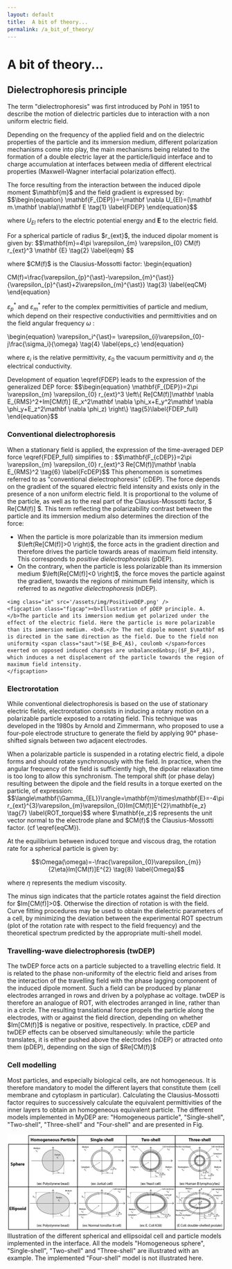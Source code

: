 ```yaml
---
layout: default
title:  A bit of theory...
permalink: /a_bit_of_theory/
---
```

<h1> A bit of theory... </h1>

<h2> Dielectrophoresis principle </h2>

<p class="retrait">
The term "dielectrophoresis" was first introduced by Pohl in 1951 to describe the motion of dielectric particles due to interaction with a non uniform electric field. </p>
<p class="retrait">Depending on the frequency of the applied field and on the dielectric properties of the particle and its immersion medium, different polarization mechanisms come into play, the main mechanisms being related to the formation of a double electric layer at the particle/liquid interface and to charge accumulation at interfaces between media of different electrical properties (Maxwell-Wagner interfacial polarization effect).
</p>

<p> The force resulting from the interaction between the induced dipole moment $\mathbf{m}$ and the field gradient is expressed by: $$\begin{equation} 
    \mathbf{F_{DEP}}=-\mathbf \nabla U_{El}=(\mathbf m.\mathbf \nabla)\mathbf E 
    \tag{1}
    \label{FDEP}
\end{equation}$$ 
    
where $U_{El}$ refers to the electric potential energy and $\mathbf E$ to the electric field.</p>

<p>For a spherical particle of radius $r_{ext}$, the induced dipolar moment is given by:
$$\mathbf{m}=4\pi \varepsilon_{m} \varepsilon_{0} CM(f) r_{ext}^3 \mathbf {E}     
    \tag{2}
    \label{eqm}
    $$</p>

<p>where $CM(f)$ is the Clausius-Mossotti factor:
\begin{equation}

CM(f)=\frac{\varepsilon_{p}^{\ast}-\varepsilon_{m}^{\ast}}{\varepsilon_{p}^{\ast}+2\varepsilon_{m}^{\ast}}
    \tag{3}
    \label{eqCM}
\end{equation}

$\varepsilon_{p}^{\ast}$ and $\varepsilon_{m}^{\ast}$ refer to the complex permittivities of particle and medium, which depend on their respective conductivities and permittivities and on the field angular frequency $\omega$ :

\begin{equation}
\varepsilon_i^{\ast}= \varepsilon_{i}\varepsilon_{0}-j\frac{\sigma_i}{\omega}
\tag{4}
\label{eps_c}
\end{equation}</p>

where $\varepsilon_{i}$ is the relative permittivity, $\varepsilon_{0}$ the vacuum permittivity and $\sigma_i$ the electrical conductivity.

<p> Development of equation \eqref{FDEP} leads to the expression of the generalized DEP force:
$$\begin{equation} 
    \mathbf{F_{DEP}}=2\pi \varepsilon_{m} \varepsilon_{0} r_{ext}^3 \left\{ Re[CM(f)]\mathbf \nabla E_{RMS}^2+Im[CM(f)] (E_x^2\mathbf \nabla \phi_x+E_y^2\mathbf \nabla \phi_y+E_z^2\mathbf \nabla \phi_z) \right\} 
    \tag{5}\label{FDEP_full}
\end{equation}$$ </p>

<h3> Conventional dielectrophoresis </h3>

<p class="retrait">When a stationary field is applied, the expression of the time-averaged DEP force \eqref{FDEP_full} simplifies to :
$$\mathbf{F_{cDEP}}=2\pi \varepsilon_{m} \varepsilon_{0} r_{ext}^3 Re[CM(f)]\mathbf \nabla E_{RMS}^2 
    \tag{6}
\label{FcDEP}$$
This phenomenon is sometimes referred to as "conventional dielectrophoresis" (cDEP). The force depends on the gradient of the squared electric field intensity and exists only in the presence of a non uniform electric field. It is proportional to the volume of the particle, as well as to the real part of the Clausius-Mossotti factor, $ Re[CM(f)] $. This term reflecting the polarizability contrast between the particle and its immersion medium also determines the direction of the force:
<ul>
<li>When the particle is more polarizable than its immersion medium $\left(Re[CM(f)]>0 \right)$, the force acts in the gradient direction and therefore drives the particle towards areas of maximum field intensity. This corresponds to <i>positive dielectrophoresis</i> (pDEP).</li>
<li>On the contrary, when the particle is less polarizable than its immersion medium $\left(Re[CM(f)]<0 \right)$, the force moves the particle against the gradient, towards the regions of minimum field intensity, which is referred to as <i>negative dielectrophoresis</i> (nDEP).</li>
</ul>
</p>

<div class="DIVimage">

    <img class="im" src='/assets/img/PositiveDEP.png' />
    <figcaption class="figcap"><b>Illustration of pDEP principle. A. </b>The particle and its immersion medium get polarized under the effect of the electric field. Here the particle is more polarizable than its immersion medium. <b>B.</b> The net dipole moment $\mathbf m$ is directed in the same direction as the field. Due to the field non uniformity <span class="saut">($E_B>E_A$), coulomb </span>forces exerted on opposed induced charges are unbalanced&nbsp;($F_B>F_A$), which induces a net displacement of the particle towards the region of maximum field intensity.
    </figcaption>
</div>


<h3> Electrorotation </h3>
<p class="retrait"> While conventional dielectrophoresis is based on the use of stationary electric fields, electrorotation consists in inducing a rotary motion on a polarizable particle exposed to a rotating field. This technique was developed in the 1980s by Arnold and Zimmermann, who proposed to use a four-pole electrode structure to generate the field by applying 90° phase-shifted signals between two adjacent electrodes.</p>

<p> When a polarizable particle is suspended in a rotating electric field, a dipole forms and should rotate synchronously with the field. In practice, when the angular frequency of the field is sufficiently high, the dipolar relaxation time is too long to allow this synchronism. The temporal shift (or phase delay) resulting between the dipole and the field results in a torque exerted on the particle, of expression:
    $$\langle\mathbf{\Gamma_{EL}}\rangle=\mathbf{m}\times\mathbf{E}=-4\pi r_{ext}^{3}\varepsilon_{m}\varepsilon_{0}Im[CM(f)]E^{2}\mathbf{e_z}     
    \tag{7}
\label{ROT_torque}$$
where $\mathbf{e_z}$ represents the unit vector normal to the electrode plane and $CM(f)$ the Clausius-Mossotti factor. (cf \eqref{eqCM}).</p>

<p> At the equilibrium between induced torque and viscous drag, the rotation rate for a spherical particle is given by: 

$$\Omega(\omega)=-\frac{\varepsilon_{0}\varepsilon_{m}}{2\eta}Im[CM(f)]E^{2}
    \tag{8}
\label{Omega}$$

where $\eta$ represents the medium viscosity.</p>

<p>The minus sign indicates that the particle rotates against the field direction for $Im[CM(f)]>0$. Otherwise the direction of rotation is with the field.
Curve fitting procedures may be used to obtain the dielectric parameters of a cell, by minimizing the deviation between the experimental ROT spectrum (plot of the rotation rate with respect to the field frequency) and the theoretical spectrum predicted by the appropriate multi-shell model. </p>

<h3> Travelling-wave dielectrophoresis (twDEP) </h3>

<p class="retrait"> The twDEP force acts on a particle subjected to a travelling electric field. It is related to the phase non-uniformity of the electric field and arises from the interaction of the travelling field with the phase lagging component of the induced dipole moment. Such a field can be produced by planar electrodes arranged in rows and driven by a polyphase ac voltage. twDEP is therefore an analogue of ROT, with electrodes arranged in line, rather than in a circle. The resulting translational force propels the particle along the electrodes, with or against the field direction, depending on whether $Im[CM(f)]$ is negative or positive, respectively. In practice, cDEP and twDEP effects can be observed simultaneously: while the particle translates, it is either pushed above the electrodes (nDEP) or attracted onto them (pDEP), depending on the sign of $Re[CM(f)]$ </p>

<h3> Cell modelling </h3>

<p class="retrait"> Most particles, and especially biological cells, are not homogeneous. It is therefore mandatory to model the different layers that constitute them (cell membrane and cytoplasm in particular). Calculating the Clausius-Mossotti factor requires to successively calculate the equivalent permittivities of the inner layers to obtain an homogeneous equivalent particle. The different models implemented in MyDEP are: "Homogeneous particle", "Single-shell", "Two-shell", "Three-shell" and "Four-shell" and are presented in Fig.  </p>

<div class="DIVimage">
      <img class="im" src='/assets/img/image11_CellModel.png' />
    <figcaption class="figcap"> Illustration of the different spherical and ellipsoidal cell and particle models implemented in the interface. All the models "Homogeneous sphere", "Single-shell", "Two-shell" and "Three-shell" are illustrated with an example. The implemented "Four-shell" model is not illustrated here. 
    </figcaption>
</div>

